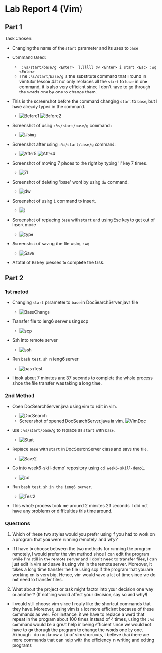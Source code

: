 # Lab Report 4 (Vim)

## Part 1

Task Chosen: 
* Changing the name of the `start` parameter and its uses to `base`

* Command Used: 
  * `
    :%s/start/base/g
    <Enter> 
    lllllll
    dw
    <Enter>
    i
    start
    <Esc>
    :wq
    <Enter>`   
  * The `:%s/start/base/g` is the substitute command that I found in vimtutor lesson 4.It not only replaces all the `start` to `base` in one command, it is also very efficient since I don't have to go through the words one by one to change them. 
    
 * This is the screenshot before the command changing `start` to `base`, but I have already typed in the command. 
    * ![Before1](Before1.png) ![Before2](Before2.png)


* Screenshot of using `:%s/start/base/g` command : 
    * ![Using](Using.png) 

* Screenshot after using `:%s/start/base/g` command: 
    * ![After5](After5.png) ![After4](After4.png)

* Screenshot of moving 7 places to the right by typing 'l' key 7 times.
    * ![7l](7l.png)

* Screenshot of deleting 'base' word by using `dw` command.
    * ![dw](dw.png)

* Screenshot of using `i` command to insert.
    * ![i](i.png)

* Screenshot of replacing `base` with `start` and using Esc key to get out of insert mode
    * ![type](type.png)

* Screenshot of saving the file using `:wq`
    * ![Save](Save.png)

* A total of 16 key presses to complete the task. 


## Part 2

### 1st metod
* Changing `start` parameter to `base` in DocSearchServer.java file
    * ![BaseChange](BaseChange.png)

* Transfer file to ieng6 server using scp
    * ![scp](scp.png)

* Ssh into remote server
    * ![ssh](ssh.png)

* Run `bash test.sh` in ieng6 server
    * ![bashTest](bashTest.png)

* I took about 7 minutes and 37 seconds to complete the whole process since the file transfer was taking a long time. 

### 2nd Method
* Open DocSearchServer.java using vim to edit in vim. 
    * ![DocSearch](DocSearch.png)
    * Screenshot of opened DocSearchServer.java in vim. ![VimDoc](VimDoc.png)

* use `:%s/start/base/g` to replace all `start` with `base`.
    * ![Start](Start.png)

* Replace `base` with `start` in DocSearchServer class and save the file. 
    * ![Save2](Save2.png)

* Go into week6-skill-demo1 repository using `cd week6-skill-demo1`.
    * ![cd](cd.png)

* Run `bash test.sh in the ieng6 server`.
    * ![Test2](Test2.png)

* This whole process took me around 2 minutes 23 seconds. I did not have any problems or difficulties this time around. 

### Questions
1. Which of these two styles would you prefer using if you had to work on a program that you were running remotely, and why?

* If I have to choose between the two methods for running the program remotely, I would prefer the vim method since I can edit the program while I'm still in the remote server and I don't need to transfer files, I can just edit in vim and save it using vim in the remote server. Moreover, it takes a long time transfer the file using scp if the program that you are working on is very big. Hence, vim would save a lot of time since we do not need to transfer files.  

2. What about the project or task might factor into your decision one way or another? (If nothing would affect your decision, say so and why!)

* I would still choose vim since I really like the shortcut commands that they have. Moreover, using vim is a lot more efficient because of these commands as well. For instance, if we have to replace a word that repeat in the program about 100 times instead of 4 times, using the `:%s` command would be a great help in being efficient since we would not have to go thorugh the program to change the words one by one. Although I do not know a lot of vim shortcuts, I believe that there are more commands that can help with the efficiency in writing and editing programs. 



